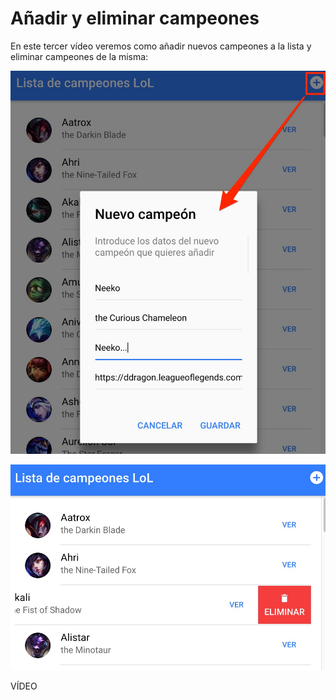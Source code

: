 # Añadir y eliminar campeones

En este tercer vídeo veremos como añadir nuevos campeones a la lista y eliminar campeones de la misma:

![](./anyadir_campeon.jpg)

![](./eliminar_campeon.jpg)

VÍDEO